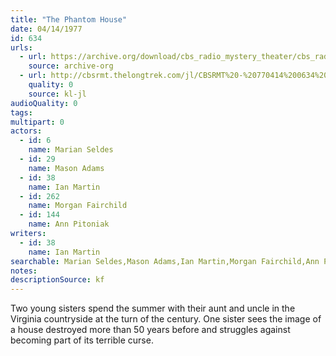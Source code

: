 ```yaml
---
title: "The Phantom House"
date: 04/14/1977
id: 634
urls: 
  - url: https://archive.org/download/cbs_radio_mystery_theater/cbs_radio_mystery_theater-0601-0650.zip/cbs_radio_mystery_theater-0601-0650%2Fcbsrmt_0634_the_phantom_house.mp3
    source: archive-org
  - url: http://cbsrmt.thelongtrek.com/jl/CBSRMT%20-%20770414%200634%20The%20Phantom%20House_jl.mp3
    quality: 0
    source: kl-jl
audioQuality: 0
tags: 
multipart: 0
actors:  
  - id: 6
    name: Marian Seldes  
  - id: 29
    name: Mason Adams  
  - id: 38
    name: Ian Martin  
  - id: 262
    name: Morgan Fairchild  
  - id: 144
    name: Ann Pitoniak
writers:  
  - id: 38
    name: Ian Martin
searchable: Marian Seldes,Mason Adams,Ian Martin,Morgan Fairchild,Ann Pitoniak Ian Martin
notes: 
descriptionSource: kf
---
```

Two young sisters spend the summer with their aunt and uncle in the Virginia countryside at the turn of the century. One sister sees the image of a house destroyed more than 50 years before and struggles against becoming part of its terrible curse.